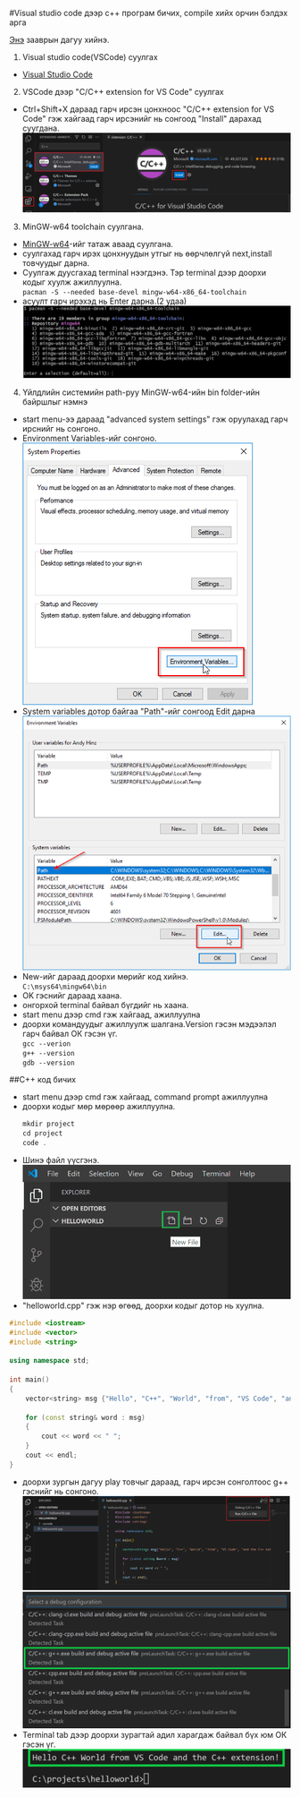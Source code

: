 #Visual studio code дээр c++ програм бичих, compile хийх орчин бэлдэх арга

[Энэ](https://code.visualstudio.com/docs/cpp/config-mingw#_prerequisites) зааврын дагуу хийнэ.

1. Visual studio code(VSCode) суулгах
  * [Visual Studio Code](https://code.visualstudio.com/download)
2. VSCode дээр "C/C++ extension for VS Code" суулгах
  * Ctrl+Shift+X дараад гарч ирсэн цонхноос "C/C++ extension for VS Code" гэж хайгаад гарч ирсэнийг нь сонгоод "Install" дарахад суугдана. ![Alt](/cpp-extension.png)
3. MinGW-w64 toolchain суулгана.
  * [MinGW-w64](https://github.com/msys2/msys2-installer/releases/download/2023-07-18/msys2-x86_64-20230718.exe)-ийг татаж аваад суулгана.
  * суулгахад гарч ирэх цонхнуудын утгыг нь өөрчлөлгүй next,install товчуудыг дарна.
  * Суулгаж дуусгахад terminal нээгдэнэ. Тэр terminal дээр доорхи кодыг хуулж ажиллуулна.<br>```pacman -S --needed base-devel mingw-w64-x86_64-toolchain```
  * асуулт гарч ирэхэд нь Enter дарна.(2 удаа) ![Alt](cpp-install-MSYS2-toolchain.png)
4. Үйлдлийн системийн path-руу MinGW-w64-ийн bin folder-ийн байршлыг нэмнэ
  * start menu-ээ дараад "advanced system settings" гэж оруулахад гарч ирснийг нь сонгоно.
  * Environment Variables-ийг сонгоно.![Alt](EnvVars_SystemProperties.png)
  * System variables дотор байгаа "Path"-ийг сонгоод Edit дарна![Alt](EnvVars_SelectVariable.png)
  * New-ийг дараад доорхи мөрийг код хийнэ.<br>```C:\msys64\mingw64\bin```
  * OK гэснийг дараад хаана.
  * онгорхой terminal байвал бүгдийг нь хаана.
  * start menu дээр cmd гэж хайгаад, ажиллуулна
  * доорхи командуудыг ажиллуулж шалгана.Version гэсэн мэдээлэл гарч байвал ОК гэсэн үг.<br>```gcc --verion```<br>```g++ --version```<br>```gdb --version```

##C++ код бичих
* start menu дээр cmd гэж хайгаад, command prompt ажиллуулна
* доорхи кодыг мөр мөрөөр ажиллуулна.
  ```cpp
  mkdir project
  cd project
  code .
  ```
* Шинэ файл үүсгэнэ.![Alt](new-file-button.png)
* "helloworld.cpp" гэж нэр өгөөд, доорхи кодыг дотор нь хуулна.
```cpp
#include <iostream>
#include <vector>
#include <string>

using namespace std;

int main()
{
    vector<string> msg {"Hello", "C++", "World", "from", "VS Code", "and the C++ extension!"};

    for (const string& word : msg)
    {
        cout << word << " ";
    }
    cout << endl;
}
```
* доорхи зургын дагуу play товчыг дараад, гарч ирсэн сонголтоос g++ гэснийг нь сонгоно.![Alt](run-play-button.png)![Alt](select-gcc-compiler.png)
* Terminal tab дээр доорхи зурагтай адил харагдаж байвал бүх юм ОК гэсэн үг.![Alt](helloworld-terminal-output.png)